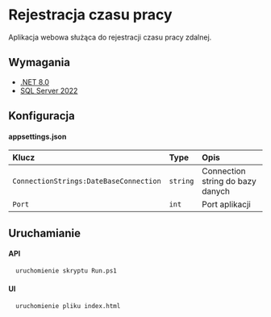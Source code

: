 
# Rejestracja czasu pracy

Aplikacja webowa służąca do rejestracji czasu pracy zdalnej.




## Wymagania

 - [.NET 8.0](https://dotnet.microsoft.com/en-us/download/dotnet/8.0)
 - [SQL Server 2022](https://www.microsoft.com/pl-pl/sql-server/sql-server-downloads)


## Konfiguracja 

#### appsettings.json


| Klucz | Type     | Opis                |
| :-------- | :------- | :------------------------- |
| `ConnectionStrings:DateBaseConnection` | `string` | Connection string do bazy danych |
| `Port` | `int` |Port aplikacji |





## Uruchamianie

#### API

```bash
  uruchomienie skryptu Run.ps1
```

#### UI

```bash
  uruchomienie pliku index.html
```

